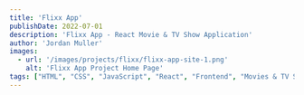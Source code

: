 ```yaml
---
title: 'Flixx App'
publishDate: 2022-07-01
description: 'Flixx App - React Movie & TV Show Application'
author: 'Jordan Muller'
images:
  - url: '/images/projects/flixx/flixx-app-site-1.png'
    alt: 'Flixx App Project Home Page'
tags: ["HTML", "CSS", "JavaScript", "React", "Frontend", "Movies & TV Shows"]
---
```


